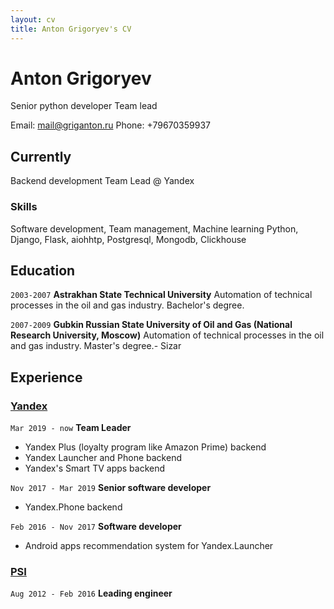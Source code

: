 ```yaml
---
layout: cv
title: Anton Grigoryev's CV
---
```

# Anton Grigoryev 
Senior python developer
Team lead

<div id="webaddress">
Email: <a href="mail@griganton.ru">mail@griganton.ru</a>
Phone: +79670359937
</div>


## Currently

Backend development Team Lead @ Yandex

### Skills

Software development, Team management, Machine learning 
Python, Django, Flask, aiohhtp, Postgresql, Mongodb, Clickhouse 

## Education

`2003-2007`
__Astrakhan State Technical University__
Automation of technical processes in the oil and gas industry. Bachelor's degree.

`2007-2009`
__Gubkin Russian State University of Oil and Gas (National Research University, Moscow)__
Automation of technical processes in the oil and gas industry. Master's degree.- Sizar


## Experience

### [Yandex](https://www.yandex.com)
`Mar 2019 - now`
__Team Leader__
- Yandex Plus (loyalty program like Amazon Prime) backend
- Yandex Launcher and Phone backend
- Yandex's Smart TV apps backend

`Nov 2017 - Mar 2019`
__Senior software developer__
- Yandex.Phone backend 

`Feb 2016 - Nov 2017`
__Software developer__
- Android apps recommendation system for Yandex.Launcher

### [PSI](https://www.psi.de)
`Aug 2012 - Feb 2016`
__Leading engineer__

<!-- ### Footer

Last updated: Oct 2019 
-->

